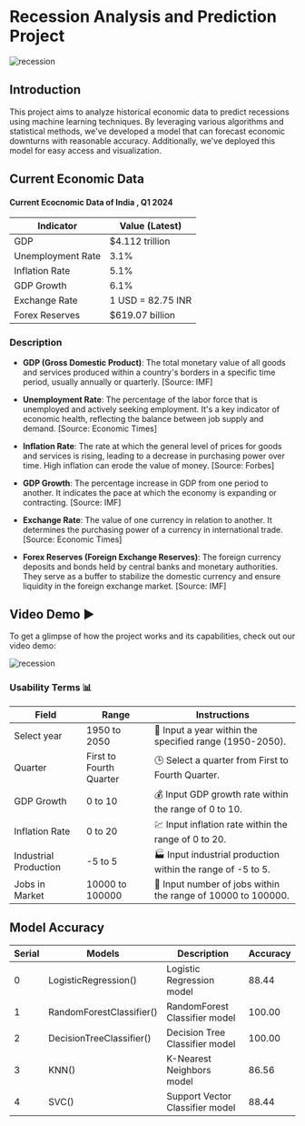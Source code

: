 # Recession Analysis and Prediction Project 

![recession](https://c1.wallpaperflare.com/preview/634/496/50/refugees-economic-migrants-financial-equalization-help.jpg)


## Introduction 
This project aims to analyze historical economic data to predict recessions using machine learning techniques. By leveraging various algorithms and statistical methods, we've developed a model that can forecast economic downturns with reasonable accuracy. Additionally, we've deployed this model for easy access and visualization.

## Current Economic Data 

#### Current Ecocnomic Data of India , Q1 2024

| Indicator        | Value (Latest)       |
|--------------------|----------------------|
| GDP                | $4.112 trillion      |
| Unemployment Rate  | 3.1%                 |
| Inflation Rate     | 5.1%                 |
| GDP Growth         | 6.1%                 |
| Exchange Rate      | 1 USD = 82.75 INR    |
| Forex Reserves     | $619.07 billion      |

### Description

- **GDP (Gross Domestic Product)**: The total monetary value of all goods and services produced within a country's borders in a specific time period, usually annually or quarterly. [Source: IMF]

- **Unemployment Rate**: The percentage of the labor force that is unemployed and actively seeking employment. It's a key indicator of economic health, reflecting the balance between job supply and demand. [Source: Economic Times]

- **Inflation Rate**: The rate at which the general level of prices for goods and services is rising, leading to a decrease in purchasing power over time. High inflation can erode the value of money. [Source: Forbes]

- **GDP Growth**: The percentage increase in GDP from one period to another. It indicates the pace at which the economy is expanding or contracting. [Source: IMF]

- **Exchange Rate**: The value of one currency in relation to another. It determines the purchasing power of a currency in international trade. [Source: Economic Times]

- **Forex Reserves (Foreign Exchange Reserves)**: The foreign currency deposits and bonds held by central banks and monetary authorities. They serve as a buffer to stabilize the domestic currency and ensure liquidity in the foreign exchange market. [Source: IMF]



## Video Demo ▶️
To get a glimpse of how the project works and its capabilities, check out our video demo:

![recession](https://github.com/neerajcodes888/Recession-Analysis-With-Prediction/assets/98253646/89ac1c3a-28a1-4b25-8fbc-48ff753ce0d0)

### Usability Terms 📊

| Field              | Range                | Instructions               |
|--------------------|----------------------|----------------------------|
| Select year        | 1950 to 2050         | 📅 Input a year within the specified range (1950-2050).        |
| Quarter            | First to Fourth Quarter | 🕒 Select a quarter from First to Fourth Quarter.            |
| GDP Growth         | 0 to 10              | 💰 Input GDP growth rate within the range of 0 to 10.       |
| Inflation Rate     | 0 to 20              | 💹 Input inflation rate within the range of 0 to 20.       |
| Industrial Production | -5 to 5            | 🏭 Input industrial production within the range of -5 to 5.  |
| Jobs in Market     | 10000 to 100000      | 👥 Input number of jobs within the range of 10000 to 100000. |


## Model Accuracy



| Serial | Models                   | Description                      | Accuracy |
|--------|--------------------------|----------------------------------|----------|
| 0      | LogisticRegression()     | Logistic Regression model        | 88.44    |
| 1      | RandomForestClassifier() | RandomForest Classifier model    | 100.00   |
| 2      | DecisionTreeClassifier()| Decision Tree Classifier model   | 100.00   |
| 3      | KNN()                      | K-Nearest Neighbors model        | 86.56    |
| 4      | SVC()                      | Support Vector Classifier model  | 88.44    |





